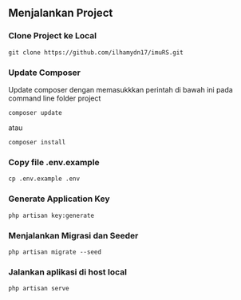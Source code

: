 ## Menjalankan Project
### Clone Project ke Local

```
git clone https://github.com/ilhamydn17/imuRS.git
```

### Update Composer
Update composer dengan memasukkkan perintah di bawah ini pada command line folder project

```
composer update 
```
atau
```
composer install
```

### Copy file .env.example
```
cp .env.example .env
```

### Generate Application Key
```
php artisan key:generate
```

### Menjalankan Migrasi dan Seeder
```
php artisan migrate --seed
```
### Jalankan aplikasi di host local
```
php artisan serve
```
